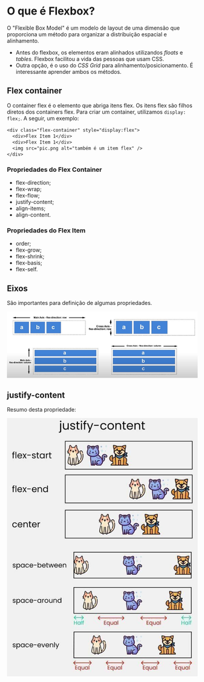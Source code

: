 # O que é Flexbox?

O "Flexible Box Model" é um modelo de layout de uma dimensão que proporciona um método para organizar a distribuição espacial e alinhamento.

- Antes do flexbox, os elementos eram alinhados utilizandos _floats_ e _tables_. Flexbox facilitou a vida das pessoas que usam CSS.
- Outra opção, é o uso do _CSS Grid_ para alinhamento/posicionamento. É interessante aprender ambos os métodos.

## Flex container

O container flex é o elemento que abriga itens flex. Os itens flex são filhos diretos dos containers flex. Para criar um container, utilizamos `display: flex;`. A seguir, um exemplo:

```
<div class="flex-container" style="display:flex">
  <div>Flex Item 1</div>
  <div>Flex Item 1</div>
  <img src="pic.png alt="também é um item flex" />
</div>
```

### Propriedades do Flex Container

- flex-direction;
- flex-wrap;
- flex-flow;
- justify-content;
- align-items;
- align-content.

### Propriedades do Flex Item

- order;
- flex-grow;
- flex-shrink;
- flex-basis;
- flex-self.

## Eixos

São importantes para definição de algumas propriedades.

![Eixos flexbox](./assets/eixos.jpg)

## justify-content

Resumo desta propriedade:

![justify-content](./assets/justify-content.jpg)
